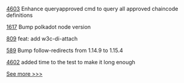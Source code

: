 
[4603](https://github.com/hyperledger/fabric/pull/4603) Enhance queryapproved cmd to query all approved chaincode definitions

[1617](https://github.com/hyperledger/solang/pull/1617) Bump polkadot node version

[809](https://github.com/hyperledger/aries-rfcs/pull/809) feat: add w3c-di-attach

[589](https://github.com/hyperledger-labs/fabric-operations-console/pull/589) Bump follow-redirects from 1.14.9 to 1.15.4

[4602](https://github.com/hyperledger/fabric/pull/4602) added time to the test to make it long enough


[See more >>>](https://start-here.hyperledger.org/pull-requests)
